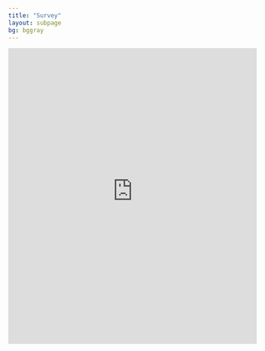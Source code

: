 ```yaml
---
title: "Survey"
layout: subpage
bg: bggray
---
```


<div style="width: 100%; height: 600px;">
  <iframe src="https://qualtricsxmwgrwx8pr8.qualtrics.com/jfe/form/SV_9mlvmsZtqti2Hm6"
          width="100%"
          height="100%"
          frameborder="0"
          marginheight="0"
          marginwidth="0">
    Loading…
  </iframe>
</div>
